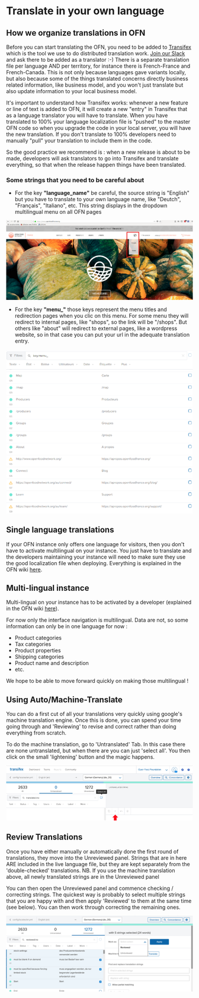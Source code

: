 # Translate in your own language

## How we organize translations in OFN

Before you can start translating the OFN, you need to be added to [Transifex](https://www.transifex.com/open-food-foundation/open-food-network/) which is the tool we use to do distributed translation work. [Join our Slack](https://openfoodnetwork.org/slack-invite) and ask there to be added as a translator :-\) There is a separate translation file per language AND per territory, for instance there is French-France and French-Canada. This is not only because languages gave variants locally, but also because some of the things translated concerns directly business related information, like business model, and you won't just translate but also update information to your local business model.

It's important to understand how Transifex works: whenever a new feature or line of text is added to OFN, it will create a new "entry" in Transifex that as a language translator you will have to translate. When you have translated to 100% your language localization file is "pushed" to the master OFN code so when you upgrade the code in your local server, you will have the new translation. If you don't translate to 100% developers need to manually "pull" your translation to include them in the code.

So the good practice we recommend is : when a new release is about to be made, developers will ask translators to go into Transifex and translate everything, so that when the release happen things have been translated.

### Some strings that you need to be careful about

* For the key **"language\_name"** be careful, the source string is "English" but you have to translate to your own language name, like "Deutch", "Français", "Italiano", etc. This string displays in the dropdown multilingual menu on all OFN pages

![](../.gitbook/assets/multilingual.png)

* For the key **"menu\_"** those keys represent the menu titles and redirection pages when you clic on this menu. For some menu they will redirect to internal pages, like "shops", so the link will be "/shops". But others like "about" will redirect to external pages, like a wordpress website, so in that case you can put your url in the adequate translation entry.

![](../.gitbook/assets/capture-du-2018-10-08-10-42-48.png)

## Single language translations

If your OFN instance only offers one language for visitors, then you don't have to activate multilingual on your instance. You just have to translate and the developers maintaining your instance will need to make sure they use the good localization file when deploying. Everything is explained in the OFN wiki [here](https://github.com/openfoodfoundation/ofn-install/wiki/Configuration#add-group_vars).

## Multi-lingual instance

Multi-lingual on your instance has to be activated by a developer \(explained in the OFN wiki [here](https://github.com/openfoodfoundation/ofn-install/wiki/Configuration#multilingual)\).

For now only the interface navigation is multilingual. Data are not, so some information can only be in one language for now :

* Product categories
* Tax categories
* Product properties
* Shipping categories
* Product name and description
* etc.

We hope to be able to move forward quickly on making those multilingual !

## Using Auto/Machine-Translate

You can do a first cut of all your translations very quickly using google's machine translation engine. Once this is done, you can spend your time going through and 'Reviewing' to revise and correct rather than doing everything from scratch.

To do the machine translation, go to 'Untranslated' Tab. In this case there are none untranslated, but when there are you can just 'select all'. You then click on the small 'lightening' button and the magic happens.

![](../.gitbook/assets/transifex1.png)

## Review Translations <a id="review-translations"></a>

Once you have either manually or automatically done the first round of translations, they move into the Unreviewed panel. Strings that are in here ARE included in the live language file, but they are kept separately from the 'double-checked' translations. NB. If you use the machine translation above, all newly translated strings are in the Unreviewed panel

You can then open the Unreviewed panel and commence checking / correcting strings. The quickest way is probably to select multiple strings that you are happy with and then apply 'Reviewed' to them at the same time \(see below\). You can then work through correcting the remaining ones.

![](../.gitbook/assets/transifex2.png)



